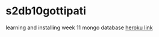 # s2db10gottipati
learning and installing week 11
mongo database
[heroku link](https://s2db10gottipati.herokuapp.com/)
